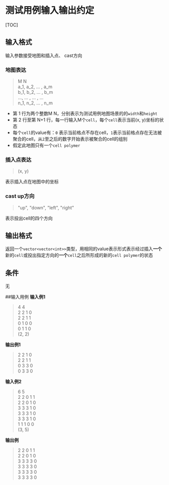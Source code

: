 # 测试用例输入输出约定

[TOC]

## 输入格式
    
输入参数接受地图和插入点、 cast方向

### 地图表达
> M N   
> a_1, a_2, ... , a_m   
> b_1, b_2, ... , b_m   
> ..., ... , ... , ...     
> n_1, n_2, ... , n_m

- 第 1 行为两个整数M N，分别表示为测试用例地图场景的的`width`和`height`
- 第 2 行至第 N+1 行，每一行输入M个`cell`，每个`cell`表示当前(x, y)坐标的状态
- 每个`cell`的value有：`0` 表示当前格点不存在cell，`1`表示当前格点存在无法被聚合的cell，从`2`至之后的数字开始表示被聚合的cell的组别
- 假定此地图只有一个`cell polymer`

### 插入点表达
> (x, y)

表示插入点在地图中的坐标

### cast up方向
> "up", "down", "left", "right"

表示投出cell的四个方向

## 输出格式
返回一个`vector<vector<int>>`类型，用相同的value表示形式表示经过插入**一个**新的`cell`或投出指定方向的**一个**`cell`之后所形成的新的`cell polymer`的状态

## 条件
无

##输入用例
**输入例1**  
> 4 4  
> 2 2 1 0  
> 2 2 1 1  
> 0 1 0 0  
> 0 1 1 0  
> (2, 2)

**输出例1**
> 2 2 1 0  
> 2 2 1 1  
> 0 3 3 0  
> 0 3 3 0  
  
**输入例2**   

> 6 5  
> 2 2 0 1 1  
> 2 2 0 1 0  
> 3 3 3 1 0  
> 3 3 3 1 0  
> 3 3 3 1 0  
> 1 1 1 0 0  
> (3, 5)  

**输出例**  
> 2 2 0 1 1  
> 2 2 0 1 0  
> 3 3 3 3 0  
> 3 3 3 3 0  
> 3 3 3 3 0  
> 3 3 3 3 0
